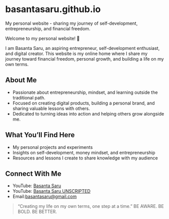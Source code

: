 # basantasaru.github.io
My personal website - sharing my journey of self-development, entrepreneurship, and financial freedom.

Welcome to my personal website! 🌟

I am Basanta Saru, an aspiring entrepreneur, self-development enthusiast, and digital creator. This website is my online home where I share my journey toward financial freedom, personal growth, and building a life on my own terms.

## About Me
- Passionate about entrepreneurship, mindset, and learning outside the traditional path.
- Focused on creating digital products, building a personal brand, and sharing valuable lessons with others.
- Dedicated to turning ideas into action and helping others grow alongside me.

## What You’ll Find Here
- My personal projects and experiments
- Insights on self-development, money mindset, and entrepreneurship
- Resources and lessons I create to share knowledge with my audience

## Connect With Me
- YouTube: [Basanta Saru](https://www.youtube.com/@basantasaru)
- YouTube: [Basanta Saru UNSCRIPTED](https://www.youtube.com/@basanta-saru)
- Email:basantasaru@gmail.com

> “Creating my life on my own terms, one step at a time.”
BE AWARE. BE BOLD. BE BETTER. 

